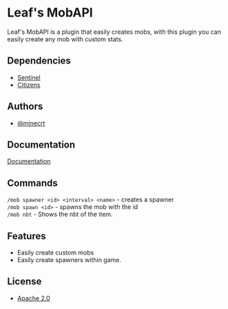 
# Leaf's MobAPI

Leaf's MobAPI is a plugin that easily creates mobs, with this plugin you can easily create any mob with custom stats.




## Dependencies

 - [Sentinel](https://www.spigotmc.org/resources/sentinel.22017/)
 - [Citizens](https://ci.citizensnpcs.co/job/citizens2/)


## Authors

- [@minecrt](https://www.github.com/minecrt)




## Documentation

[Documentation](https://github.com/minecrt/MobAPI/wiki)

## Commands

```/mob spawner <id> <interval> <name>``` - creates a spawner\
```/mob spawn <id>``` - spawns the mob with the id\
```/mob nbt``` - Shows the nbt of the item.



## Features

- Easily create custom mobs
- Easily create spawners within game.


## License

- [Apache 2.0](https://choosealicense.com/licenses/apache-2.0/)

